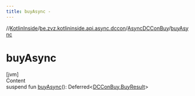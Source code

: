 ```yaml
---
title: buyAsync -
---
```

//[KotlinInside](../../index.md)/[be.zvz.kotlininside.api.async.dccon](../index.md)/[AsyncDCConBuy](index.md)/[buyAsync](buy-async.md)



# buyAsync  
[jvm]  
Content  
suspend fun [buyAsync](buy-async.md)(): Deferred<[DCConBuy.BuyResult](../../be.zvz.kotlininside.api.dccon/-d-c-con-buy/-buy-result/index.md)>  




